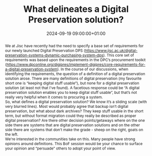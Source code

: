 ---
abstract: "We at Jisc have recently had the need to specify a base set of requirements
  for our newly launched Digital Preservation DPS (https://www.jisc.ac.uk/digital-preservation-systems-dynamic-purchasing-system-dps).
  This core set of requirements was based upon the requirements in the DPC’s procurement
  toolkit (https://www.dpconline.org/digipres/implement-digipres/core-requirements-for-a-digital-preservation-system).
  In the course of our discussions, when identifying the requirements, the question
  of a definition of a digital preservation solution arose. There are many definitions
  of digital preservation (my favourite short one is “keeping digital stuff usable”),
  but none for a digital preservation solution (at least not that I’ve found). A facetious
  response could be “A digital preservation solution enables you to keep digital stuff
  usable”, but that’s not really very helpful when it comes to procuring a system.
  \n\nSo, what defines a digital preservation solution? We know it’s a sliding scale
  (with very blurred lines). Most would probably agree that backup isn’t digital preservation,
  but what about dark archives? They keep stuff usable in the short term, but without
  format migration could they really be described as proper digital preservation?
  Are there other decision points/getaways where on the one side there are systems
  that are digital preservation solutions and on the other side there are systems
  that don’t make the grade - sheep on the right, goats on the left.\n\nWe're interested
  in the communities take on this. Many people have strong opinions around definitions.
  This BoF session would be your chance to surface your opinion and “persuade” others
  to adopt your point of view."
creators:
- Karen Colbron
- ' Paul Stokes'
date: 2024-09-19 09:00:00+01:00
document_url: null
grand_parent: iPRES
institutions: []
keywords:
- approaches to preservation
- from document to data
landing_page_url: ''
language: eng
layout: publication
license: Creative Commons Zero (CC0-1.0)
notes_url: https://docs.google.com/document/d/1LHG6DswIT6-54t6H7I0LDmwJdssZvpcagEW0S_1H8jE/edit#heading=h.aar4tupij1po
parent: iPRES 2024
publication_type: birds of a feather
size: null
slides_url: ''
source_name: iPRES
stream_url: ''
title: What delineates a Digital Preservation solution?
year: 2024
---
